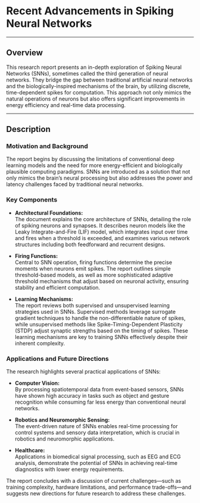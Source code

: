 # Recent Advancements in Spiking Neural Networks

---

## Overview

This research report presents an in-depth exploration of Spiking Neural Networks (SNNs), sometimes called the third generation of neural networks. They bridge the gap between traditional artificial neural networks and the biologically-inspired mechanisms of the brain, by utilizing discrete, time-dependent spikes for computation. This approach not only mimics the natural operations of neurons but also offers significant improvements in energy efficiency and real-time data processing.

---

## Description

### Motivation and Background

The report begins by discussing the limitations of conventional deep learning models and the need for more energy-efficient and biologically plausible computing paradigms. SNNs are introduced as a solution that not only mimics the brain’s neural processing but also addresses the power and latency challenges faced by traditional neural networks.

### Key Components

- **Architectural Foundations:**  
  The document explains the core architecture of SNNs, detailing the role of spiking neurons and synapses. It describes neuron models like the Leaky Integrate-and-Fire (LIF) model, which integrates input over time and fires when a threshold is exceeded, and examines various network structures including both feedforward and recurrent designs.

- **Firing Functions:**  
  Central to SNN operation, firing functions determine the precise moments when neurons emit spikes. The report outlines simple threshold-based models, as well as more sophisticated adaptive threshold mechanisms that adjust based on neuronal activity, ensuring stability and efficient computation.

- **Learning Mechanisms:**  
  The report reviews both supervised and unsupervised learning strategies used in SNNs. Supervised methods leverage surrogate gradient techniques to handle the non-differentiable nature of spikes, while unsupervised methods like Spike-Timing-Dependent Plasticity (STDP) adjust synaptic strengths based on the timing of spikes. These learning mechanisms are key to training SNNs effectively despite their inherent complexity.

### Applications and Future Directions

The research highlights several practical applications of SNNs:

- **Computer Vision:**  
  By processing spatiotemporal data from event-based sensors, SNNs have shown high accuracy in tasks such as object and gesture recognition while consuming far less energy than conventional neural networks.
  
- **Robotics and Neuromorphic Sensing:**  
  The event-driven nature of SNNs enables real-time processing for control systems and sensory data interpretation, which is crucial in robotics and neuromorphic applications.

- **Healthcare:**  
  Applications in biomedical signal processing, such as EEG and ECG analysis, demonstrate the potential of SNNs in achieving real-time diagnostics with lower energy requirements.

The report concludes with a discussion of current challenges—such as training complexity, hardware limitations, and performance trade-offs—and suggests new directions for future research to address these challenges.
